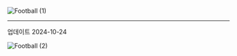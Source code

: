 ![Football (1)](https://github.com/PhysicksKim/TIL/assets/101965836/e8fb3ddd-d13a-4d81-8c93-451286d581bc)  
  
-----

업데이트 2024-10-24

![Football (2)](https://github.com/user-attachments/assets/82b468f1-a8fd-4cfe-9746-334deff81d33)
